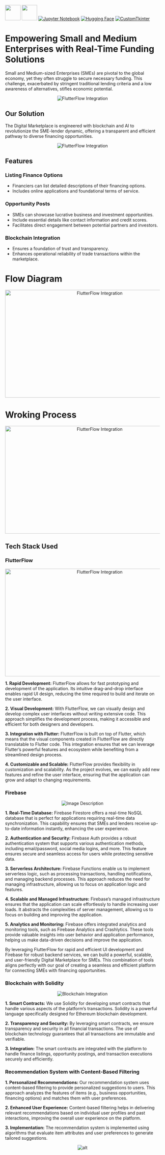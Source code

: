 [<img src="https://upload.wikimedia.org/wikipedia/commons/thumb/0/0e/Intel_logo_%282020%2C_light_blue%29.svg/300px-Intel_logo_%282020%2C_light_blue%29.svg.png" width="50">](https://www.intel.com/)
[<img src="https://www.intel.com/content/dam/develop/public/us/en/images/admin/oneapi-logo-rev-4x3-rwd.png" width="50">](https://www.intel.com/)
[![Jupyter Notebook](https://img.shields.io/badge/Jupyter%20Notebook-%23F37626.svg?style=flat&logo=jupyter&logoColor=white)](https://jupyter.org/)
[![Hugging Face](https://img.shields.io/badge/Hugging%20Face-%2334D058.svg?style=flat&logo=hugging-face&logoColor=white)](https://huggingface.co/)
[![CustomTkinter](https://img.shields.io/badge/CustomTkinter-%23your_color?style=flat&logo=customtkinter&logoColor=white)](https://github.com/customtkinter/customtkinter)


# Empowering Small and Medium Enterprises with Real-Time Funding Solutions



Small and Medium-sized Enterprises (SMEs) are pivotal to the global economy, yet they often struggle to secure necessary funding. This challenge, exacerbated by stringent traditional lending criteria and a low awareness of alternatives, stifles economic potential.


<p align="center">
  <img src="problems.png" alt="FlutterFlow Integration"  />
</p>

## Our Solution
The Digital Marketplace is engineered with blockchain and AI to revolutionize the SME-lender dynamic, offering a transparent and efficient pathway to diverse financing opportunities.

<p align="center">
  <img src="solution.png" alt="FlutterFlow Integration"  />
</p>

## Features

### Listing Finance Options
- Financiers can list detailed descriptions of their financing options.
- Includes online applications and foundational terms of service.

### Opportunity Posts
- SMEs can showcase lucrative business and investment opportunities.
- Include essential details like contact information and credit scores.
- Facilitates direct engagement between potential partners and investors.

### Blockchain Integration
- Ensures a foundation of trust and transparency.
- Enhances operational reliability of trade transactions within the marketplace.

 

# Flow Diagram 
<p align="center">
  <img src="flow.png" alt="FlutterFlow Integration" width="600" height="350" />
</p>

# Wroking Process 
<p align="center">
  <img src="workflow.png" alt="FlutterFlow Integration" width="600" height="350" />
</p>

## Tech Stack Used

### FlutterFlow

<p align="center">
  <img src="flutterflow.png" alt="FlutterFlow Integration" width="600" height="350" />
</p>




**1. Rapid Development:**
FlutterFlow allows for fast prototyping and development of the application. Its intuitive drag-and-drop interface enables rapid UI design, reducing the time required to build and iterate on the user interface.

**2. Visual Development:**
With FlutterFlow, we can visually design and develop complex user interfaces without writing extensive code. This approach simplifies the development process, making it accessible and efficient for both designers and developers.

**3. Integration with Flutter:**
FlutterFlow is built on top of Flutter, which means that the visual components created in FlutterFlow are directly translatable to Flutter code. This integration ensures that we can leverage Flutter’s powerful features and ecosystem while benefiting from a streamlined design process.

**4. Customizable and Scalable:**
FlutterFlow provides flexibility in customization and scalability. As the project evolves, we can easily add new features and refine the user interface, ensuring that the application can grow and adapt to changing requirements.

### Firebase

<p align="center">
  <img src=firebase.png alt="Image Description">
</p>



**1. Real-Time Database:**
Firebase Firestore offers a real-time NoSQL database that is perfect for applications requiring real-time data synchronization. This capability ensures that SMEs and lenders receive up-to-date information instantly, enhancing the user experience.

**2. Authentication and Security:**
Firebase Auth provides a robust authentication system that supports various authentication methods, including email/password, social media logins, and more. This feature ensures secure and seamless access for users while protecting sensitive data.

**3. Serverless Architecture:**
Firebase Functions enable us to implement serverless logic, such as processing transactions, handling notifications, and managing backend processes. This approach reduces the need for managing infrastructure, allowing us to focus on application logic and features.

**4. Scalable and Managed Infrastructure:**
Firebase’s managed infrastructure ensures that the application can scale effortlessly to handle increasing user loads. It abstracts the complexities of server management, allowing us to focus on building and improving the application.

**5. Analytics and Monitoring:**
Firebase offers integrated analytics and monitoring tools, such as Firebase Analytics and Crashlytics. These tools provide valuable insights into user behavior and application performance, helping us make data-driven decisions and improve the application.

By leveraging FlutterFlow for rapid and efficient UI development and Firebase for robust backend services, we can build a powerful, scalable, and user-friendly Digital Marketplace for SMEs. This combination of tools aligns perfectly with our goal of creating a seamless and efficient platform for connecting SMEs with financing opportunities.

### Blockchain with Solidity

<p align="center">
  <img src="solidity.png" alt="Blockchain Integration"  />
</p>

**1. Smart Contracts:**
We use Solidity for developing smart contracts that handle various aspects of the platform’s transactions. Solidity is a powerful language specifically designed for Ethereum blockchain development.

**2. Transparency and Security:**
By leveraging smart contracts, we ensure transparency and security in all financial transactions. The use of blockchain technology guarantees that all transactions are immutable and verifiable.

**3. Integration:**
The smart contracts are integrated with the platform to handle finance listings, opportunity postings, and transaction executions securely and efficiently.

### Recommendation System with Content-Based Filtering

**1. Personalized Recommendations:**
Our recommendation system uses content-based filtering to provide personalized suggestions to users. This approach analyzes the features of items (e.g., business opportunities, financing options) and matches them with user preferences.

**2. Enhanced User Experience:**
Content-based filtering helps in delivering relevant recommendations based on individual user profiles and past interactions, improving the overall user experience on the platform.

**3. Implementation:**
The recommendation system is implemented using algorithms that evaluate item attributes and user preferences to generate tailored suggestions.

<p align="center">
  <img src="filtering.jpg" alt="alt"  />
</p>



